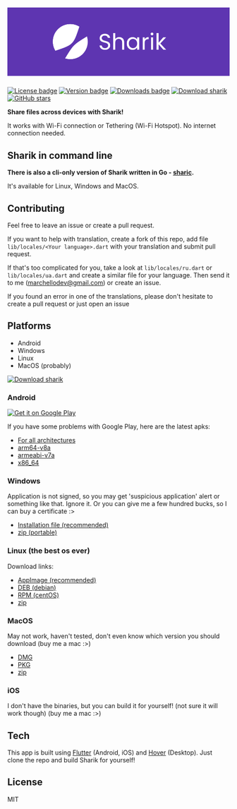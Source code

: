 # ![App logo](media/banner.png)
[![License badge](https://img.shields.io/github/license/marchellodev/sharik)](https://github.com/marchellodev/sharik/blob/master/LICENSE)
[![Version badge](https://img.shields.io/github/v/release/marchellodev/sharik)](https://github.com/marchellodev/sharik/releases)
[![Downloads badge](https://img.shields.io/github/downloads/marchellodev/sharik/total)](https://github.com/marchellodev/sharik/releases)
[![Download sharik](https://img.shields.io/sourceforge/dt/sharik.svg)](https://sourceforge.net/projects/sharik/files/latest/download)
[![GitHub stars](https://img.shields.io/github/stars/marchellodev/sharik?style=social)](https://github.com/marchellodev/sharik/stargazers)

**Share files across devices with Sharik!**

It works with Wi-Fi connection or Tethering (Wi-Fi Hotspot). No internet connection needed.


## Sharik in command line

**There is also a cli-only version of Sharik written in Go - [sharic](https://github.com/marchellodev/sharic).**

It's available for Linux, Windows and MacOS.


## Contributing
Feel free to leave an issue or create a pull request.

If you want to help with translation, create a fork of this repo, add file `lib/locales/<Your language>.dart` with your translation and submit pull request.

If that's too complicated for you, take a look at `lib/locales/ru.dart` or `lib/locales/ua.dart` and create a similar file for your language. Then send it to me ([marchellodev@gmail.com](mailto:marchellodev@gmail.com)) or create an issue.

If you found an error in one of the translations, please don't hesitate to create a pull request or just open an issue

## Platforms
- Android
- Windows
- Linux
- MacOS (probably)

[![Download sharik](https://a.fsdn.com/con/app/sf-download-button)](https://sourceforge.net/projects/sharik/files/v2.3/)
### Android
<a href='https://play.google.com/store/apps/details?id=dev.marchello.sharik&pcampaignid=pcampaignidMKT-Other-global-all-co-prtnr-py-PartBadge-Mar2515-1'><img alt='Get it on Google Play' src='https://play.google.com/intl/en_us/badges/static/images/badges/en_badge_web_generic.png' width="200"/></a>

If you have some problems with Google Play, here are the latest apks:
- [For all architectures](https://github.com/marchellodev/sharik/releases/download/v2.3/sharik_v2.3_android.apk)
- [arm64-v8a](https://github.com/marchellodev/sharik/releases/download/v2.3/sharik_v2.3_android_arm64_v8a.apk)
- [armeabi-v7a](https://github.com/marchellodev/sharik/releases/download/v2.3/sharik_v2.3_android_armeabi_v7a.apk)
- [x86_64](https://github.com/marchellodev/sharik/releases/download/v2.3/sharik_v2.3_android_x86_64.apk)


### Windows
Application is not signed, so you may get 'suspicious application' alert or something like that. Ignore it. Or you can give me a few hundred bucks, so I can buy a certificate :>

- [Installation file (recommended)](https://github.com/marchellodev/sharik/releases/download/v2.3/sharik_v2.3_windows.msi)
- [zip (portable)](https://github.com/marchellodev/sharik/releases/download/v2.3/sharik_v2.3_windows.zip)


### Linux (the best os ever)
Download links:
- [AppImage (recommended)](https://github.com/marchellodev/sharik/releases/download/v2.3/sharik_v2.3_linux.AppImage)
- [DEB (debian)](https://github.com/marchellodev/sharik/releases/download/v2.3/sharik_v2.3_linux.deb)
- [RPM (centOS)](https://github.com/marchellodev/sharik/releases/download/v2.3/sharik_v2.3_linux.rpm)
- [zip](https://github.com/marchellodev/sharik/releases/download/v2.3/sharik_v2.3_linux.zip)


### MacOS
May not work, haven't tested, don't even know which version you should download (buy me a mac :>)

- [DMG](https://github.com/marchellodev/sharik/releases/download/v2.3/sharik_v2.3_darwin.dmg)
- [PKG](https://github.com/marchellodev/sharik/releases/download/v2.3/sharik_v2.3_darwin.pkg)
- [zip](https://github.com/marchellodev/sharik/releases/download/v2.3/sharik_v2.3_darwin.zip)

### iOS
I don't have the binaries, but you can build it for yourself! (not sure it will work though) (buy me a mac :>)


## Tech
This app is built using [Flutter](https://flutter.dev) (Android, iOS) and [Hover](https://hover.build) (Desktop). Just clone the repo and build Sharik for yourself!

## License
MIT